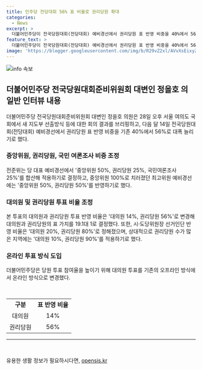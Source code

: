 ```yaml
---
title: 민주당 전당대회 56% 표 비율로 권리당원 확대
categories:
  - News
excerpt: >
  더불어민주당이 전국당원대회(전당대회) 예비경선에서 권리당원 표 반영 비중을 40%에서 56%로 대폭 늘리는 등 새 지도부 선출방식 등을 결정했다. 이재명 전 대표의 단독 출마에 대비한 선거 규칙은 추후 결정할 것으로 전준위 대변인은 당원 참여를 최우선으로 고민했다고 밝혔다. 또한, 대의원 투표 방식을 온라인으로 변경하고 지역 순회 방식으로 경선이 이뤄질 예정이다. 하지만, 이 전 대표가 단독 출마할 경우의 선거 규칙은 아직 결정되지 않았다.
feature_text: >
  더불어민주당이 전국당원대회(전당대회) 예비경선에서 권리당원 표 반영 비중을 40%에서 56%로 대폭 늘리는 등 새 지도부 선출방식 등을 결정했다. 이재명 전 대표의 단독 출마에 대비한 선거 규칙은 추후 결정할 것으로 전준위 대변인은 당원 참여를 최우선으로 고민했다고 밝혔다. 또한, 대의원 투표 방식을 온라인으로 변경하고 지역 순회 방식으로 경선이 이뤄질 예정이다. 하지만, 이 전 대표가 단독 출마할 경우의 선거 규칙은 아직 결정되지 않았다.
image: 'https://blogger.googleusercontent.com/img/b/R29vZ2xl/AVvXsEixyZcFfHzMRdzZMjFBmAUKJYCLCGyLL1o632UiGVXcaFdKo_bkvkuCioo0uUKlGfBVcT3P84aROyZIXSBEx3Aw5nCQ3pTgDom1WDC4m8eifvWiAmWEEVb4x6G_l8C0QH225ldMjyaFvpxGEBGNO37VmDTDMHGhJPq73UglMfDca1-0aw/s1600/blogspot.png'
---
```


<p><img src="https://blogger.googleusercontent.com/img/b/R29vZ2xl/AVvXsEixyZcFfHzMRdzZMjFBmAUKJYCLCGyLL1o632UiGVXcaFdKo_bkvkuCioo0uUKlGfBVcT3P84aROyZIXSBEx3Aw5nCQ3pTgDom1WDC4m8eifvWiAmWEEVb4x6G_l8C0QH225ldMjyaFvpxGEBGNO37VmDTDMHGhJPq73UglMfDca1-0aw/s1600/blogspot.png" alt="info 속보" /></p>

<h2 data-ke-size="size26">더불어민주당 전국당원대회준비위원회 대변인 정을호 의 일반 인터뷰 내용</h2>

<p data-ke-size="size16">더불어민주당 전국당원대회준비위원회 대변인 정을호 의원은 28일 오후 서울 여의도 국회에서 새 지도부 선출방식 등에 대한 회의 결과를 브리핑하고, 다음 달 14일 전국당원대회(전당대회) 예비경선에서 권리당원 표 반영 비중을 기존 40%에서 56%로 대폭 늘리기로 했다. </p>

<h3>중앙위원, 권리당원, 국민 여론조사 비중 조정</h3>

<p data-ke-size="size16">전준위는 당 대표 예비경선에서 '중앙위원 50%, 권리당원 25%, 국민여론조사 25%'를 합산해 적용하기로 결정하고, 중앙위원 100%로 치러졌던 최고위원 예비경선에는 '중앙위원 50%, 권리당원 50%'를 반영하기로 했다. </p>

<h3>대의원 및 권리당원 투표 비율 조정</h3>

<p data-ke-size="size16">본 투표의 대의원과 권리당원 투표 반영 비율은 '대의원 14%, 권리당원 56%'로 변경해 대의원과 권리당원의 표 가치를 19.1대 1로 결정했다. 또한, 시⸱도당위원장 선거인단 반영 비율은 '대의원 20%, 권리당원 80%'로 정해졌으며, 상대적으로 권리당원 수가 많은 지역에는 '대의원 10%, 권리당원 90%'를 적용하기로 했다. </p>

<h3>온라인 투표 방식 도입</h3>

<p data-ke-size="size16">더불어민주당은 당원 투표 참여율을 높이기 위해 대의원 투표를 기존의 오프라인 방식에서 온라인 방식으로 변경했다. </p>

<p data-ke-size="size16">&nbsp;</p>

<table>
    <tbody>
        <tr>
            <td style="text-align: center; height: 17px;"><b>구분</b></td>
            <td style="text-align: center; height: 17px;"><b>표 반영 비율</b></td>
        </tr>
        <tr>
            <td style="text-align: center; height: 17px;">대의원</td>
            <td style="text-align: center; height: 17px;">14%</td>
        </tr>
        <tr>
            <td style="text-align: center; height: 17px;">권리당원</td>
            <td style="text-align: center; height: 17px;">56%</td>
        </tr>
    </tbody>
</table>

<hr>

<p data-ke-size="size16">&nbsp;</p>
유용한 생활 정보가 필요하시다면, <a href="https://opensis.kr" rel="dofollow">opensis.kr</a>


